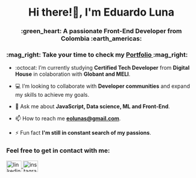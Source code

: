 <h1 align="center">Hi there!👋, I'm Eduardo Luna</h1>
<h3 align="center">:green_heart: A passionate Front-End Developer from Colombia :earth_americas: </h3>

<h3 align="left"> :mag_right: Take your time to check my  <a href="https://eolunas.github.io/eolunas-dev/"> Portfolio </a>:mag_right: </h3>

- :octocat: I’m currently studying **Certified Tech Developer** from **Digital House** in colaboration with **Globant and MELI**.

- :computer: I’m looking to collaborate with **Developer communities** and expand my skills to achieve my goals.

- 💬 Ask me about **JavaScript, Data science, ML and Front-End**.

- 📫 How to reach me **eolunas@gmail.com**.

- ⚡ Fun fact **I'm still in constant search of my passions**.

<h3 align="left"> Feel free to get in contact with me:</h3>
<p align="left">
<a href="https://linkedin.com/in/eolunas" target="blank">
  <img align="center" src="https://raw.githubusercontent.com/rahuldkjain/github-profile-readme-generator/master/src/images/icons/Social/linked-in-alt.svg" alt="linkedin image" height="30" width="40" />
</a>
<a href="https://instagram.com/eolunas" target="blank">
  <img align="center" src="https://raw.githubusercontent.com/rahuldkjain/github-profile-readme-generator/master/src/images/icons/Social/instagram.svg" alt="instagram image" height="30" width="40" />
</a>
</p>

<!-- This is a comment 
<h3 align="left">Languages and Tools:</h3>
<p align="left"> 
  <a href="https://www.mathworks.com/" target="_blank" rel="noreferrer"> 
    <img src="https://upload.wikimedia.org/wikipedia/commons/2/21/Matlab_Logo.png" alt="matlab" width="40" height="40"/> 
  </a> 
  <a href="https://pandas.pydata.org/" target="_blank" rel="noreferrer"> 
    <img src="https://raw.githubusercontent.com/devicons/devicon/2ae2a900d2f041da66e950e4d48052658d850630/icons/pandas/pandas-original.svg" alt="pandas" width="40" height="40"/> 
  </a> 
  <a href="https://www.postgresql.org" target="_blank" rel="noreferrer"> 
    <img src="https://raw.githubusercontent.com/devicons/devicon/master/icons/postgresql/postgresql-original-wordmark.svg" alt="postgresql" width="40" height="40"/> 
  </a> 
  <a href="https://www.python.org" target="_blank" rel="noreferrer"> 
    <img src="https://raw.githubusercontent.com/devicons/devicon/master/icons/python/python-original.svg" alt="python" width="40" height="40"/> 
  </a> 
  <a href="https://scikit-learn.org/" target="_blank" rel="noreferrer"> 
    <img src="https://upload.wikimedia.org/wikipedia/commons/0/05/Scikit_learn_logo_small.svg" alt="scikit_learn" width="40" height="40"/> 
  </a> 
  <a href="https://seaborn.pydata.org/" target="_blank" rel="noreferrer"> 
    <img src="https://seaborn.pydata.org/_images/logo-mark-lightbg.svg" alt="seaborn" width="40" height="40"/> 
  </a> 
</p>

-->
